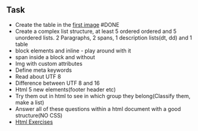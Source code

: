 



## Task
- Create the table in the [first image](https://www.w3schools.com/html/html_tables.asp)  #DONE 
- Create a complex list structure, at least 5 ordered ordered and 5 unordered lists. 2 Paragraphs, 2 spans, 1 description lists(dt, dd) and 1 table
- block elements and inline - play around with it
- span inside a block and without
- Img with custom attributes
- Define meta keywords
- Read about UTF 8
- Difference between UTF 8 and 16
- Html 5 new elements(footer header etc)
- Try them out in html to see in which group they belong(Classify them, make a list)
- Answer all of these questions within a html document with a good structure(NO CSS)
- [Html Exercises](https://www.w3schools.com/html/exercise.asp)